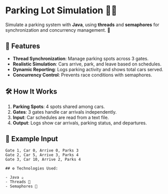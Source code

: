 # Parking Lot Simulation  🚗🚗

Simulate a parking system with **Java**, using **threads** and **semaphores** for synchronization and concurrency management. 🚦  

## 🚀 Features  
-  **Thread Synchronization**: Manage parking spots across 3 gates.  
-  **Realistic Simulation**: Cars arrive, park, and leave based on schedules.  
- **Dynamic Reporting**: Logs parking activity and shows total cars served.  
- **Concurrency Control**: Prevents race conditions with semaphores.  

## 🛠️ How It Works  
1. **Parking Spots**: 4 spots shared among cars.  
2. **Gates**: 3 gates handle car arrivals independently.  
3. **Input**: Car schedules are read from a text file.  
4. **Output**: Logs show car arrivals, parking status, and departures.  

## 📂 Example Input  
```plaintext  
Gate 1, Car 0, Arrive 0, Parks 3  
Gate 2, Car 5, Arrive 3, Parks 4  
Gate 3, Car 10, Arrive 2, Parks 4  

## ⚙️ Technologies Used:

- Java ☕
- Threads 🧵
- Semaphores 🚦
